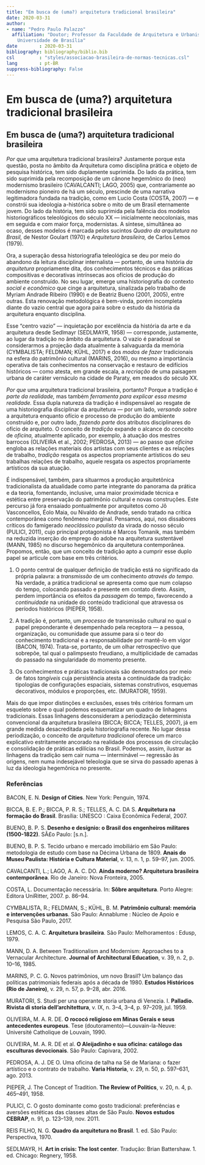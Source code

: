 ```yaml
---
title: "Em busca de (uma?) arquitetura tradicional brasileira"
date: 2020-03-31
author:
- name: "Pedro Paulo Palazzo"
  affiliation: "Doutor; Professor da Faculdade de Arquitetura e Urbanismo da
    Universidade de Brasília"
date        : 2020-03-31
bibliography: bibliography/biblio.bib
csl         : "styles/associacao-brasileira-de-normas-tecnicas.csl"
lang        : pt-BR
suppress-bibliography: False
---
```


# Em busca de (uma?) arquitetura tradicional brasileira

<h2 id="em-busca-de-uma-arquitetura-tradicional-brasileira">Em busca de (uma?) arquitetura tradicional brasileira</h2>
<p><em>Por que</em> uma arquitetura tradicional brasileira? Justamente porque esta questão, posta no âmbito da Arquitetura como disciplina prática e objeto de pesquisa histórica, tem sido duplamente suprimida. Do lado da prática, tem sido suprimida pela recomposição de um cânone hegemônico do (neo) modernismo brasileiro <span class="citation" data-cites="cavalcanti:2005ainda">(CAVALCANTI; LAGO, 2005)</span> que, contrariamente ao modernismo pioneiro de há um século, prescinde de uma narrativa legitimadora fundada na tradição, como em Lucio Costa <span class="citation" data-cites="costa:2007documentacao">(COSTA, 2007)</span> — e constrói sua ideologia a-histórica sobre o mito de um Brasil eternamente jovem. Do lado da história, tem sido suprimida pela falência dos modelos historiográficos teleológicos do século XX — inicialmente neocoloniais, mas em seguida e com maior força, modernistas. A síntese, simultânea ao ocaso, desses modelos é marcada pelos sucintos <em>Quadro da arquitetura no Brasil,</em> de Nestor Goulart <span class="citation" data-cites="reisfilho:1970quadro">(1970)</span> e <em>Arquitetura brasileira,</em> de Carlos Lemos <span class="citation" data-cites="lemos:1979arquitetura">(1979)</span>.</p>
<p>Ora, a superação dessa historiografia teleológica se deu por meio do abandono da leitura disciplinar internalista — portanto, de uma história <em>da arquitetura</em> propriamente dita, dos conhecimentos técnicos e das práticas compositivas e decorativas intrínsecas aos ofícios de produção do ambiente construído. No seu lugar, emerge uma historiografia do contexto <em>social e econômico</em> que cinge a arquitetura, sinalizada pelo trabalho de Myriam Andrade Ribeiro <span class="citation" data-cites="oliveira:1990rococo">(1990)</span> e de Beatriz Bueno <span class="citation" data-cites="bueno:2001desenho bueno:2005tecido13">(2001, 2005)</span>, entre outras. Esta renovação metodológica é bem-vinda, porém incompleta diante do vazio central que agora paira sobre o estudo da história da arquitetura enquanto disciplina.</p>
<p>Esse “centro vazio” — inquietação por excelência da história da arte e da arquitetura desde Sedlmayr <span class="citation" data-cites="sedlmayr:1958art">(SEDLMAYR, 1958)</span> — corresponde, justamente, ao lugar da tradição no âmbito da arquitetura. O vazio é paradoxal se considerarmos a projeção dada atualmente à salvaguarda da memória <span class="citation" data-cites="cymbalista:2017patrimonio">(CYMBALISTA; FELDMAN; KÜHL, 2017)</span> e dos <em>modos de fazer</em> tradicionais na esfera do patrimônio cultural <span class="citation" data-cites="marins:2016novos29">(MARINS, 2016)</span>, ou mesmo a importância operativa de tais conhecimentos na conservação e restauro de edifícios históricos — como atesta, em grande escala, a <em>recriação</em> de uma paisagem urbana de caráter vernáculo na cidade de Paraty, em meados do século XX.</p>
<p><em>Por que</em> uma arquitetura tradicional brasileira, portanto? Porque a tradição é <em>parte da realidade,</em> mas também <em>ferramenta para explicar essa mesma realidade.</em> Essa dupla natureza da tradição é indispensável ao resgate de uma historiografia disciplinar da arquitetura — por um lado, <em>versando sobre</em> a arquitetura enquanto ofício e processo de produção do ambiente construído e, por outro lado, <em>fazendo parte</em> dos atributos disciplinares do ofício de arquiteto. O conceito de <em>tradição</em> expande o alcance do conceito de <em>oficina,</em> atualmente aplicado, por exemplo, à atuação dos mestres barrocos <span class="citation" data-cites="oliveira:2002aleijadinho pedrosa:2013oficina29">(OLIVEIRA et al., 2002; PEDROSA, 2013)</span> — ao passo que <em>oficina</em> engloba as relações materiais dos artistas com seus clientes e as relações de trabalho, <em>tradição</em> resgata os aspectos propriamente artísticos do seu trabalhas relações de trabalho, aquele resgata os aspectos propriamente artísticos da sua atuação.</p>
<p>É indispensável, também, para situarmos a produção arquitetônica tradicionalista da atualidade como parte integrante do panorama da prática e da teoria, fomentando, inclusive, uma maior proximidade técnica e estética entre preservação do patrimônio cultural e novas construções. Este percurso já fora ensaiado pontualmente por arquitetos como Jô Vasconcellos, Éolo Maia, ou Nivaldo de Andrade, sendo tratado na crítica contemporânea como fenômeno marginal. Pensamos, aqui, nos dissabores críticos do famigerado <em>neoclássico paulista</em> da virada do nosso século <span class="citation" data-cites="pulici:2011gosto">(PULICI, 2011)</span>, cujo principal protagonista é Marcos Tomanik, mas também na reduzida inserção do emprego do adobe na arquitetura sustentável <span class="citation" data-cites="mann:1985traditionalism39">(MANN, 1985)</span> no discurso hegemônico da arquitetura contemporânea. Propomos, então, que um conceito de tradição apto a cumprir esse duplo papel se articule com base em três critérios.</p>
<ol type="1">
<li><p>O ponto central de qualquer definição de tradição está no significado da própria palavra: a <em>transmissão</em> de um conhecimento <em>através do tempo.</em> Na verdade, a prática tradicional se apresenta como que num colapso do tempo, colocando passado e presente em contato direto. Assim, perdem importância os efeitos da <em>passagem</em> do tempo, favorecendo a <em>continuidade</em> na unidade do conteúdo tradicional que atravessa os períodos históricos <span class="citation" data-cites="pieper:1958concept20">(PIEPER, 1958)</span>.</p></li>
<li><p>A tradição é, portanto, um <em>processo</em> de transmissão cultural no qual o papel preponderante é desempenhado pela receptora — a pessoa, organização, ou comunidade que assume para si o teor do conhecimento tradicional e a responsabilidade por mantê-lo em vigor <span class="citation" data-cites="bacon:1974design">(BACON, 1974)</span>. Trata-se, portanto, de um olhar retrospectivo que sobrepõe, tal qual o palimpsesto freudiano, a multiplicidade de camadas do passado na singularidade do momento presente.</p></li>
<li><p>Os conhecimentos e práticas tradicionais são demonstrados por meio de fatos <em>tangíveis</em> cuja persistência atesta a continuidade da tradição: tipologias de configurações espaciais, sistemas construtivos, esquemas decorativos, módulos e proporções, etc. <span class="citation" data-cites="muratori:1959studiIX">(MURATORI, 1959)</span>.</p></li>
</ol>
<p>Mais do que impor distinções e exclusões, esses três critérios formam um esqueleto sobre o qual podemos esquematizar um quadro de linhagens tradicionais. Essas linhagens desconsideram a periodização determinista convencional da arquitetura brasileira <span class="citation" data-cites="bicca:2007arquitetura">(BICCA; BICCA; TELLES, 2007)</span>, já em grande medida desacreditada pela historiografia recente. No lugar dessa periodização, o conceito de <em>arquitetura tradicional</em> oferece um marco explicativo estritamente ancorado na realidade dos processos de circulação e consolidação de práticas edilícias no Brasil. Podemos, assim, ilustrar as linhagens da tradição sem cair numa — interminável — regressão às origens, nem numa indesejável teleologia que se sirva do passado apenas à luz da ideologia hegemônica no presente.</p>
<h3 class="unnumbered" id="referências">Referências</h3>
<div id="refs" class="references" role="doc-bibliography">
<div id="ref-bacon:1974design">
<p>BACON, E. N. <strong>Design of Cities</strong>. New York: Penguin, 1974. </p>
</div>
<div id="ref-bicca:2007arquitetura">
<p>BICCA, B. E. P.; BICCA, P. R. S.; TELLES, A. C. DA S. <strong>Arquitetura na formação do Brasil</strong>. Brasília: UNESCO : Caixa Econômica Federal, 2007. </p>
</div>
<div id="ref-bueno:2001desenho">
<p>BUENO, B. P. S. <strong>Desenho e desígnio: o Brasil dos engenheiros militares (1500-1822)</strong>. SÃ£o Paulo: [s.n.].</p>
</div>
<div id="ref-bueno:2005tecido13">
<p>BUENO, B. P. S. Tecido urbano e mercado imobiliário em São Paulo: metodologia de estudo com base na Décima Urbana de 1809. <strong>Anais do Museu Paulista: História e Cultura Material</strong>, v. 13, n. 1, p. 59–97, jun. 2005. </p>
</div>
<div id="ref-cavalcanti:2005ainda">
<p>CAVALCANTI, L.; LAGO, A. A. C. DO. <strong>Ainda moderno? Arquitetura brasileira contemporânea</strong>. Rio de Janeiro: Nova Fronteira, 2005. </p>
</div>
<div id="ref-costa:2007documentacao">
<p>COSTA, L. Documentação necessária. In: <strong>Sôbre arquitetura</strong>. Porto Alegre: Editora UniRitter, 2007. p. 86–94. </p>
</div>
<div id="ref-cymbalista:2017patrimonio">
<p>CYMBALISTA, R.; FELDMAN, S.; KÜHL, B. M. <strong>Patrimônio cultural: memória e intervenções urbanas</strong>. São Paulo: Annablume : Núcleo de Apoio e Pesquisa São Paulo, 2017. </p>
</div>
<div id="ref-lemos:1979arquitetura">
<p>LEMOS, C. A. C. <strong>Arquitetura brasileira</strong>. São Paulo: Melhoramentos : Edusp, 1979. </p>
</div>
<div id="ref-mann:1985traditionalism39">
<p>MANN, D. A. Between Traditionalism and Modernism: Approaches to a Vernacular Architecture. <strong>Journal of Architectural Education</strong>, v. 39, n. 2, p. 10–16, 1985. </p>
</div>
<div id="ref-marins:2016novos29">
<p>MARINS, P. C. G. Novos patrimônios, um novo Brasil? Um balanço das políticas patrimoniais federais após a década de 1980. <strong>Estudos Históricos (Rio de Janeiro)</strong>, v. 29, n. 57, p. 9–28, abr. 2016. </p>
</div>
<div id="ref-muratori:1959studiIX">
<p>MURATORI, S. Studi per una operante storia urbana di Venezia. I. <strong>Palladio. Rivista di storia dell’architettura</strong>, v. IX, n. 3–4, 3–4, p. 97–209, jul. 1959. </p>
</div>
<div id="ref-oliveira:1990rococo">
<p>OLIVEIRA, M. A. R. DE. <strong>O rococó religioso em Minas Gerais e seus antecedentes europeus</strong>. Tese (doutoramento)—Louvain-la-Neuve: Université Catholique de Louvain, 1990.</p>
</div>
<div id="ref-oliveira:2002aleijadinho">
<p>OLIVEIRA, M. A. R. DE et al. <strong>O Aleijadinho e sua oficina: catálogo das esculturas devocionais</strong>. São Paulo: Capivara, 2002. </p>
</div>
<div id="ref-pedrosa:2013oficina29">
<p>PEDROSA, A. J. DE O. Uma oficina de talha na Sé de Mariana: o fazer artístico e o contrato de trabalho. <strong>Varia Historia</strong>, v. 29, n. 50, p. 597–631, ago. 2013. </p>
</div>
<div id="ref-pieper:1958concept20">
<p>PIEPER, J. The Concept of Tradition. <strong>The Review of Politics</strong>, v. 20, n. 4, p. 465–491, 1958. </p>
</div>
<div id="ref-pulici:2011gosto">
<p>PULICI, C. O gosto dominante como gosto tradicional: preferências e aversões estéticas das classes altas de São Paulo. <strong>Novos estudos CEBRAP</strong>, n. 91, p. 123–139, nov. 2011. </p>
</div>
<div id="ref-reisfilho:1970quadro">
<p>REIS FILHO, N. G. <strong>Quadro da arquitetura no Brasil</strong>. 1. ed. São Paulo: Perspectiva, 1970. </p>
</div>
<div id="ref-sedlmayr:1958art">
<p>SEDLMAYR, H. <strong>Art in crisis: The lost center</strong>. Tradução: Brian Battershaw. 1. ed. Chicago: Regnery, 1958. </p>
</div>
</div>

